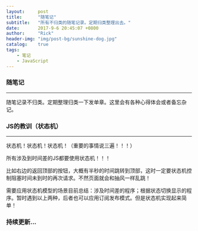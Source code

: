 ```yaml
---
layout:     post
title:      "随笔记"
subtitle:   "所有不归类的随笔记录。定期归类整理出去。"
date:       2017-9-6 20:45:07 +0800
author:     "Rick"
header-img: "img/post-bg/sunshine-dog.jpg"
catalog:    true
tags:
    - 笔记
    - JavaScript
---
```


### 随笔记<hide>
***
随笔记录不归类。定期整理归类一下发单章。这里会有各种心得体会或者备忘杂记。

### JS的教训（状态机）
***
状态机！状态机！状态机！（重要的事情说三遍！！！）

所有涉及到时间差的JS都要使用状态机！！！

比如右边的返回顶部的按钮，大概有半秒的时间跳转到顶部，这时一定要状态机控制阻塞时间未到时的再次请求。不然页面就会和抽风一样乱跳！

需要应用状态机模型的场景目前总结：涉及时间差的程序；根据状态切换显示的程序。暂时遇到以上两种，后者也可以应用订阅发布模式。但是状态机实现起来简单！

### 持续更新...
